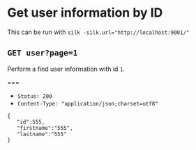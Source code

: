 # Get user information by ID

This can be run with `silk -silk.url="http://localhost:9001/"`

## `GET user?page=1`

Perform a find user information with id `1`.

===

* `Status: 200`
* `Content-Type: "application/json;charset=utf8"`
 ```
{
	"id":555,
	"firstname":"555",
	"lastname":"555"
}
 ```